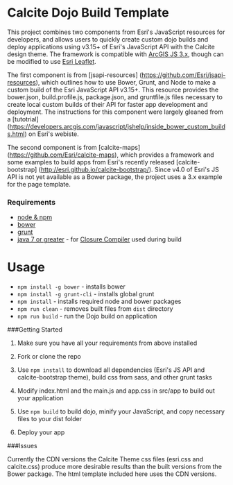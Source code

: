 # Calcite Dojo Build Template

This project combines two components from Esri's JavaScript resources for developers, and allows users to quickly create custom dojo builds and deploy applications using v3.15+ of Esri's JavaScript API with the Calcite design theme.  The framework is compatible with [ArcGIS JS 3.x](https://developers.arcgis.com/javascript/), though can be modified to use [Esri Leaflet](https://github.com/Esri/esri-leaflet). 

The first component is from [jsapi-resources] (https://github.com/Esri/jsapi-resources), which outlines how to use Bower, Grunt, and Node to make a custom build of the Esri JavaScript API v3.15+.  This resource provides the bower.json, build.profile.js, package.json, and gruntfile.js files necessary to create local custom builds of their API for faster app development and deployment.  The instructions for this component were largely gleaned from a [tutotrial] (https://developers.arcgis.com/javascript/jshelp/inside_bower_custom_builds.html) on Esri's webiste. 

The second component is from [calcite-maps] (https://github.com/Esri/calcite-maps), which provides a framework and some examples to build apps from Esri's recently released [calcite-bootstrap] (http://esri.github.io/calcite-bootstrap/).   Since v4.0 of Esri's JS API is not yet available as a Bower package, the project uses a 3.x example for the page template.  

### Requirements
* [node & npm](https://nodejs.org/)
* [bower](http://bower.io/)
* [grunt](http://gruntjs.com/)
* [java 7 or greater](https://java.com/en/download/) - for [Closure Compiler](https://github.com/google/closure-compiler) used during build

# Usage
* `npm install -g bower` - installs bower
* `npm install -g grunt-cli` - installs global grunt
* `npm install` - installs required node and bower packages
* `npm run clean` - removes built files from `dist` directory
* `npm run build` - run the Dojo build on application

###Getting Started<a id="getting-started"></a>

1. Make sure you have all your requirements from above installed

2. Fork or clone the repo

3. Use `npm install` to download all dependencies (Esri's JS API and calcite-bootstrap theme), build css from sass, and other grunt tasks

4. Modify index.html and the main.js and app.css in src/app to build out your application

5. Use `npm build` to build dojo, minify your JavaScript, and copy necessary files to your dist folder 

6. Deploy your app

###Issues

Currently the CDN versions the Calcite Theme css files (esri.css and calcite.css) produce more desirable results than the built versions from the Bower package.  The html template included here uses the CDN versions.  



